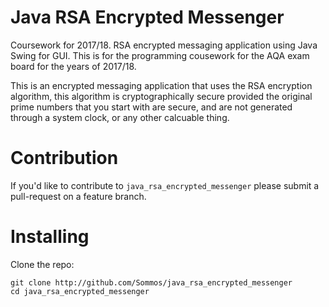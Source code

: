 # Java RSA Encrypted Messenger 


Coursework for 2017/18. RSA encrypted messaging application using Java Swing for GUI.
This is for the programming cousework for the AQA exam board for the years of 2017/18.

This is an encrypted messaging application that uses the RSA encryption algorithm, this algorithm is cryptographically secure provided the original prime numbers that you start with are secure, and are not generated through a system clock, or any other calcuable thing.

# Contribution

If you'd like to contribute to `java_rsa_encrypted_messenger` please submit a pull-request on a
feature branch.

# Installing

Clone the repo:

    git clone http://github.com/Sommos/java_rsa_encrypted_messenger
    cd java_rsa_encrypted_messenger
